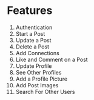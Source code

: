 # Features

1. Authentication
2. Start a Post
3. Update a Post
4. Delete a Post
5. Add Connections
6. Like and Comment on a Post
7. Update Profile
8. See Other Profiles
9. Add a Profile Picture
10. Add Post Images
11. Search For Other Users